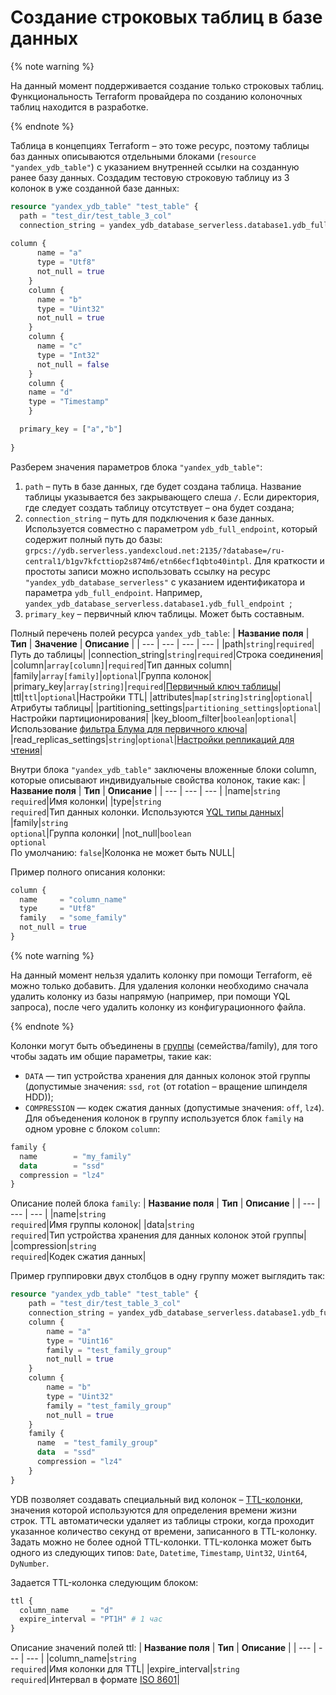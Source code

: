 # Создание строковых таблиц в базе данных


{% note warning %}

На данный момент поддерживается создание только строковых таблиц. Функциональность Terraform провайдера по созданию колоночных таблиц находится в разработке.

{% endnote %}


Таблица в концепциях Terraform – это тоже ресурс, поэтому таблицы баз данных описываются отдельными блоками (`resource "yandex_ydb_table"`) с указанием внутренней ссылки на созданную ранее базу данных. Создадим тестовую строковую таблицу из 3 колонок в уже созданной базе данных:
```tf
resource "yandex_ydb_table" "test_table" {
  path = "test_dir/test_table_3_col"
  connection_string = yandex_ydb_database_serverless.database1.ydb_full_endpoint 
  
column {
      name = "a"
      type = "Utf8"
      not_null = true
    }
    column {
      name = "b"
      type = "Uint32"
      not_null = true
    }
    column {
      name = "c"
      type = "Int32"
      not_null = false
    }
    column {
    name = "d"
    type = "Timestamp"
    }

  primary_key = ["a","b"]
  
}
```

Разберем значения параметров блока `"yandex_ydb_table"`:
1. `path` – путь в базе данных, где будет создана таблица. Название таблицы указывается без закрывающего слеша `/`. Если директория, где следует создать таблицу отсутствует – она будет создана;
1. `connection_string` – путь для подключения к базе данных. Используется совместно с параметром `ydb_full_endpoint`, который содержит полный путь до базы: `grpcs://ydb.serverless.yandexcloud.net:2135/?database=/ru-central1/b1gv7kfcttiop2s874m6/etn66ecf1qbto40intpl`. Для краткости и простоты записи можно использовать ссылку на ресурс `"yandex_ydb_database_serverless"` с указанием идентификатора и параметра `ydb_full_endpoint`. Например, `yandex_ydb_database_serverless.database1.ydb_full_endpoint `; 
1. `primary_key` – первичный ключ таблицы. Может быть составным.

Полный перечень полей ресурса `yandex_ydb_table`:
| **Название поля** | **Тип** | **Значение** | **Описание** |
| --- | --- | --- | --- |
|path|`string`|`required`|Путь до таблицы|
|connection_string|`string`|`required`|Строка соединения|
|column|`array[column]`|`required`|Тип данных column|
|family|`array[family]`|`optional`|Группа колонок|
|primary_key|`array[string]`|`required`|[Первичный ключ таблицы](https://ydb.tech/ru/docs/yql/reference/syntax/create_table)|
|ttl|`ttl`|`optional`|Настройки TTL|
|attributes|`map[string]string`|`optional`|Атрибуты таблицы|
|partitioning_settings|`partitioning_settings`|`optional`|Настройки партиционирования|
|key_bloom_filter|`boolean`|`optional`|Использование [фильтра Блума для первичного ключа](https://ydb.tech/ru/docs/concepts/datamodel/table#bloom-filter)|
|read_replicas_settings|`string`|`optional`|[Настройки репликаций для чтения](https://ydb.tech/ru/docs/concepts/datamodel/table#read_only_replicas)|

Внутри блока `"yandex_ydb_table"` заключены вложенные блоки column, которые описывают индивидуальные свойства колонок, такие как:
| **Название поля** | **Тип** | **Описание** |
| --- | --- | --- |
|name|`string`<br>`required`|Имя колонки|
|type|`string`<br>`required`|Тип данных колонки. Используются [YQL типы данных](https://ydb.tech/ru/docs/yql/reference/types/)|
|family|`string`<br>`optional`|Группа колонки|
|not_null|`boolean`<br>`optional`<br>По умолчанию: `false`|Колонка не может быть NULL|

Пример полного описания колонки:
```tf
column {
  name     = "column_name"
  type     = "Utf8"
  family   = "some_family"
  not_null = true
}
```

{% note warning %}

На данный момент нельзя удалить колонку при помощи Terraform, её можно только добавить. Для удаления колонки необходимо сначала удалить колонку из базы напрямую (например, при помощи YQL запроса), после чего удалить колонку из конфигурационного файла.

{% endnote %}

Колонки могут быть объединены в [группы](https://ydb.tech/ru/docs/yql/reference/syntax/create_table#column-family) (семейства/family), для того чтобы задать им общие параметры, такие как: 
* `DATA` — тип устройства хранения для данных колонок этой группы (допустимые значения: `ssd`, `rot` (от rotation – вращение шпинделя HDD)); 
* `COMPRESSION` — кодек сжатия данных (допустимые значения: `off`, `lz4`). 
Для объеденения колонок в группу используется блок `family` на одном уровне с блоком `column`:
```tf
family {
  name        = "my_family"
  data        = "ssd"
  compression = "lz4"
}
```

Описание полей блока `family`:
| **Название поля** | **Тип** | **Описание** |
| --- | --- | --- |
|name|`string`<br>`required`|Имя группы колонок|
|data|`string`<br>`required`|Тип устройства хранения для данных колонок этой группы|
|compression|`string`<br>`required`|Кодек сжатия данных|

Пример группировки двух столбцов в одну группу может выглядить так:
```tf
resource "yandex_ydb_table" "test_table" {
    path = "test_dir/test_table_3_col"
    connection_string = yandex_ydb_database_serverless.database1.ydb_full_endpoint 
    column {
        name = "a"
        type = "Uint16"
        family = "test_family_group"
        not_null = true
    }
    column {
        name = "b"
        type = "Uint32"
        family = "test_family_group"
        not_null = true
    }
    family {
      name  = "test_family_group"
      data  = "ssd"
      compression = "lz4"
    }    
}
```

YDB позволяет создавать специальный вид колонок – [TTL-колонки](https://ydb.tech/ru/docs/concepts/ttl), значения которой используются для определения времени жизни строк. TTL автоматически удаляет из таблицы строки, когда проходит указанное количество секунд от времени, записанного в TTL-колонку. Задать можно не более одной TTL-колонки. TTL-колонка может быть одного из следующих типов: `Date`, `Datetime`, `Timestamp`, `Uint32`, `Uint64`, `DyNumber`.

Задается TTL-колонка следующим блоком:
```tf
ttl {
  column_name     = "d"
  expire_interval = "PT1H" # 1 час
}
```

Описание значений полей ttl:
| **Название поля** | **Тип** | **Описание** |
| --- | --- | --- |
|column_name|`string`<br>`required`|Имя колонки для TTL|
|expire_interval|`string`<br>`required`|Интервал в формате [ISO 8601](https://ru.wikipedia.org/wiki/ISO_8601)|
